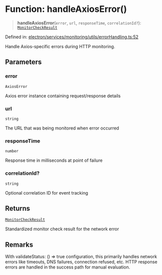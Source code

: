 # Function: handleAxiosError()

> **handleAxiosError**(`error`, `url`, `responseTime`, `correlationId?`): [`MonitorCheckResult`](../../../types/interfaces/MonitorCheckResult.md)

Defined in: [electron/services/monitoring/utils/errorHandling.ts:52](https://github.com/Nick2bad4u/Uptime-Watcher/blob/2a45eeb1723f8f7089001af2c92aa07d82dfe7e4/electron/services/monitoring/utils/errorHandling.ts#L52)

Handle Axios-specific errors during HTTP monitoring.

## Parameters

### error

`AxiosError`

Axios error instance containing request/response details

### url

`string`

The URL that was being monitored when error occurred

### responseTime

`number`

Response time in milliseconds at point of failure

### correlationId?

`string`

Optional correlation ID for event tracking

## Returns

[`MonitorCheckResult`](../../../types/interfaces/MonitorCheckResult.md)

Standardized monitor check result for the network error

## Remarks

With validateStatus: () =\> true configuration, this primarily handles
network errors like timeouts, DNS failures, connection refused, etc.
HTTP response errors are handled in the success path for manual evaluation.
